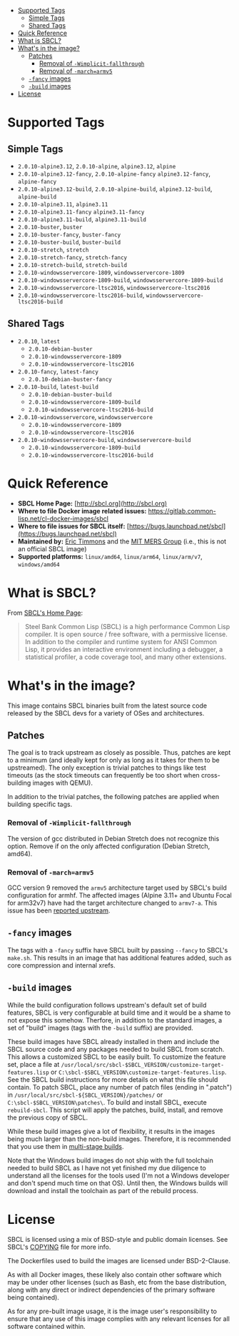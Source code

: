 - [Supported Tags](#org5fa057f)
  - [Simple Tags](#org1f4f086)
  - [Shared Tags](#orga950f81)
- [Quick Reference](#org541ace7)
- [What is SBCL?](#orge514daf)
- [What's in the image?](#org309f5bd)
  - [Patches](#orgb585a67)
    - [Removal of `-Wimplicit-fallthrough`](#org32c1c94)
    - [Removal of `-march=armv5`](#org2afa434)
  - [`-fancy` images](#org495e639)
  - [`-build` images](#org6f9f665)
- [License](#org51d0422)



<a id="org5fa057f"></a>

# Supported Tags


<a id="org1f4f086"></a>

## Simple Tags

-   `2.0.10-alpine3.12`, `2.0.10-alpine`, `alpine3.12`, `alpine`
-   `2.0.10-alpine3.12-fancy`, `2.0.10-alpine-fancy` `alpine3.12-fancy`, `alpine-fancy`
-   `2.0.10-alpine3.12-build`, `2.0.10-alpine-build`, `alpine3.12-build`, `alpine-build`
-   `2.0.10-alpine3.11`, `alpine3.11`
-   `2.0.10-alpine3.11-fancy` `alpine3.11-fancy`
-   `2.0.10-alpine3.11-build`, `alpine3.11-build`
-   `2.0.10-buster`, `buster`
-   `2.0.10-buster-fancy`, `buster-fancy`
-   `2.0.10-buster-build`, `buster-build`
-   `2.0.10-stretch`, `stretch`
-   `2.0.10-stretch-fancy`, `stretch-fancy`
-   `2.0.10-stretch-build`, `stretch-build`
-   `2.0.10-windowsservercore-1809`, `windowsservercore-1809`
-   `2.0.10-windowsservercore-1809-build`, `windowsservercore-1809-build`
-   `2.0.10-windowsservercore-ltsc2016`, `windowsservercore-ltsc2016`
-   `2.0.10-windowsservercore-ltsc2016-build`, `windowsservercore-ltsc2016-build`


<a id="orga950f81"></a>

## Shared Tags

-   `2.0.10`, `latest`
    -   `2.0.10-debian-buster`
    -   `2.0.10-windowsservercore-1809`
    -   `2.0.10-windowsservercore-ltsc2016`
-   `2.0.10-fancy`, `latest-fancy`
    -   `2.0.10-debian-buster-fancy`
-   `2.0.10-build`, `latest-build`
    -   `2.0.10-debian-buster-build`
    -   `2.0.10-windowsservercore-1809-build`
    -   `2.0.10-windowsservercore-ltsc2016-build`
-   `2.0.10-windowsservercore`, `windowsservercore`
    -   `2.0.10-windowsservercore-1809`
    -   `2.0.10-windowsservercore-ltsc2016`
-   `2.0.10-windowsservercore-build`, `windowsservercore-build`
    -   `2.0.10-windowsservercore-1809-build`
    -   `2.0.10-windowsservercore-ltsc2016-build`


<a id="org541ace7"></a>

# Quick Reference

-   **SBCL Home Page:** [http://sbcl.org](http://sbcl.org)
-   **Where to file Docker image related issues:** <https://gitlab.common-lisp.net/cl-docker-images/sbcl>
-   **Where to file issues for SBCL itself:** [https://bugs.launchpad.net/sbcl](https://bugs.launchpad.net/sbcl)
-   **Maintained by:** [Eric Timmons](https://github.com/daewok) and the [MIT MERS Group](https://mers.csail.mit.edu/) (i.e., this is not an official SBCL image)
-   **Supported platforms:** `linux/amd64`, `linux/arm64`, `linux/arm/v7`, `windows/amd64`


<a id="orge514daf"></a>

# What is SBCL?

From [SBCL's Home Page](http://sbcl.org):

> Steel Bank Common Lisp (SBCL) is a high performance Common Lisp compiler. It is open source / free software, with a permissive license. In addition to the compiler and runtime system for ANSI Common Lisp, it provides an interactive environment including a debugger, a statistical profiler, a code coverage tool, and many other extensions.


<a id="org309f5bd"></a>

# What's in the image?

This image contains SBCL binaries built from the latest source code released by the SBCL devs for a variety of OSes and architectures.


<a id="orgb585a67"></a>

## Patches

The goal is to track upstream as closely as possible. Thus, patches are kept to a minimum (and ideally kept for only as long as it takes for them to be upstreamed). The only exception is trivial patches to things like test timeouts (as the stock timeouts can frequently be too short when cross-building images with QEMU).

In addition to the trivial patches, the following patches are applied when building specific tags.


<a id="org32c1c94"></a>

### Removal of `-Wimplicit-fallthrough`

The version of gcc distributed in Debian Stretch does not recognize this option. Remove if on the only affected configuration (Debian Stretch, amd64).


<a id="org2afa434"></a>

### Removal of `-march=armv5`

GCC version 9 removed the `armv5` architecture target used by SBCL's build configuration for armhf. The affected images (Alpine 3.11+ and Ubuntu Focal for arm32v7) have had the target architecture changed to `armv7-a`. This issue has been [reported upstream](https://bugs.launchpad.net/sbcl/+bug/1839783).


<a id="org495e639"></a>

## `-fancy` images

The tags with a `-fancy` suffix have SBCL built by passing `--fancy` to SBCL's `make.sh`. This results in an image that has additional features added, such as core compression and internal xrefs.


<a id="org6f9f665"></a>

## `-build` images

While the build configuration follows upstream's default set of build features, SBCL is very configurable at build time and it would be a shame to not expose this somehow. Therfore, in addition to the standard images, a set of "build" images (tags with the `-build` suffix) are provided.

These build images have SBCL already installed in them and include the SBCL source code and any packages needed to build SBCL from scratch. This allows a customized SBCL to be easily built. To customize the feature set, place a file at `/usr/local/src/sbcl-$SBCL_VERSION/customize-target-features.lisp` or `C:\sbcl-$SBCL_VERSION\customize-target-features.lisp`. See the SBCL build instructions for more details on what this file should contain. To patch SBCL, place any number of patch files (ending in ".patch") in `/usr/local/src/sbcl-${SBCL_VERSION}/patches/` or `C:\sbcl-$SBCL_VERSION\patches\`. To build and install SBCL, execute `rebuild-sbcl`. This script will apply the patches, build, install, and remove the previous copy of SBCL.

While these build images give a lot of flexibility, it results in the images being much larger than the non-build images. Therefore, it is recommended that you use them in [multi-stage builds](https://docs.docker.com/develop/develop-images/multistage-build/).

Note that the Windows build images do not ship with the full toolchain needed to build SBCL as I have not yet finished my due diligence to understand all the licenses for the tools used (I'm not a Windows developer and don't spend much time on that OS). Until then, the Windows builds will download and install the toolchain as part of the rebuild process.


<a id="org51d0422"></a>

# License

SBCL is licensed using a mix of BSD-style and public domain licenses. See SBCL's [COPYING](http://sbcl.git.sourceforge.net/git/gitweb.cgi?p=sbcl/sbcl.git;a=blob_plain;f=COPYING;hb=HEAD) file for more info.

The Dockerfiles used to build the images are licensed under BSD-2-Clause.

As with all Docker images, these likely also contain other software which may be under other licenses (such as Bash, etc from the base distribution, along with any direct or indirect dependencies of the primary software being contained).

As for any pre-built image usage, it is the image user's responsibility to ensure that any use of this image complies with any relevant licenses for all software contained within.
